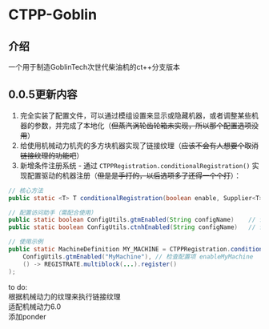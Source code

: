 # CTPP-Goblin

## 介绍
一个用于制造GoblinTech次世代柴油机的ct++分支版本
## 0.0.5更新内容
1. 完全实装了配置文件，可以通过模组设置来显示或隐藏机器，或者调整某些机器的参数，并完成了本地化（~~但蒸汽涡轮齿轮箱未实现，所以那个配置选项没用~~）    
2. 给使用机械动力机壳的多方块机器实现了链接纹理（~~应该不会有人想要个取消链接纹理的功能吧~~）  
3. 新增条件注册系统 - 通过 `CTPPRegistration.conditionalRegistration()` 实现配置驱动的机器注册（~~但是是手打的，以后选项多了还得一个个打~~）：
```java
// 核心方法
public static <T> T conditionalRegistration(boolean enable, Supplier<T> registration)

// 配置访问助手（需配合使用）
public static boolean ConfigUtils.gtmEnabled(String configName)    // 访问GTM模块配置
public static boolean ConfigUtils.ctnhEnabled(String configName)   // 访问CTNH模块配置

// 使用示例
public static MachineDefinition MY_MACHINE = CTPPRegistration.conditionalRegistration(
    ConfigUtils.gtmEnabled("MyMachine"), // 检查配置项 enableMyMachine
    () -> REGISTRATE.multiblock(...).register()
);
```  
to do:  
根据机械动力的纹理来执行链接纹理  
适配机械动力6.0  
添加ponder  